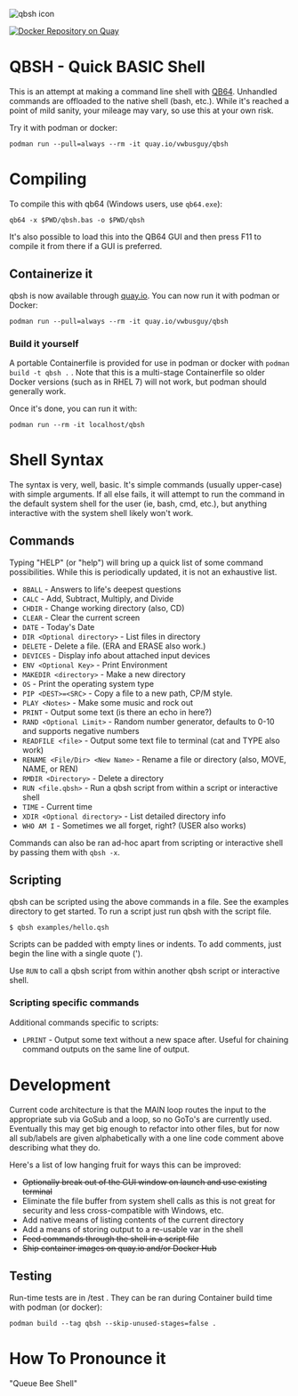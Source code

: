 ![qbsh icon](icons/qbsh-128.png) 

[![Docker Repository on Quay](https://quay.io/repository/vwbusguy/qbsh/status "Docker Repository on Quay")](https://quay.io/repository/vwbusguy/qbsh)

QBSH - Quick BASIC Shell
========================

This is an attempt at making a command line shell with [QB64](https://www.qb64.com).  Unhandled commands are offloaded to the native shell (bash, etc.).  While it's reached a point of mild sanity, your mileage may vary, so use this at your own risk. 

Try it with podman or docker:

`podman run --pull=always --rm -it quay.io/vwbusguy/qbsh`

# Compiling

To compile this with qb64 (Windows users, use `qb64.exe`):

`qb64 -x $PWD/qbsh.bas -o $PWD/qbsh`

It's also possible to load this into the QB64 GUI and then press F11 to compile it from there if a GUI is preferred.

## Containerize it

qbsh is now available through [quay.io](https://quay.io/repository/vwbusguy/qbsh?tab=info).  You can now run it with podman or Docker:

`podman run --pull=always --rm -it quay.io/vwbusguy/qbsh`

### Build it yourself

A portable Containerfile is provided for use in podman or docker with `podman build -t qbsh .` .  Note that this is a multi-stage Containerfile so older Docker versions (such as in RHEL 7) will not work, but podman should generally work.

Once it's done, you can run it with:

`podman run --rm -it localhost/qbsh`

# Shell Syntax

The syntax is very, well, basic.  It's simple commands (usually upper-case) with simple arguments.  If all else fails, it will attempt to run the command in the default system shell for the user (ie, bash, cmd, etc.), but anything interactive with the system shell likely won't work.

## Commands

Typing "HELP" (or "help") will bring up a quick list of some command possibilities.  While this is periodically updated, it is not an exhaustive list.

* `8BALL` - Answers to life's deepest questions
* `CALC` - Add, Subtract, Multiply, and Divide
* `CHDIR` - Change working directory (also, CD)
* `CLEAR` - Clear the current screen
* `DATE` - Today's Date
* `DIR <Optional directory>` - List files in directory
* `DELETE` - Delete a file.  (ERA and ERASE also work.)
* `DEVICES` - Display info about attached input devices
* `ENV <Optional Key>` - Print Environment
* `MAKEDIR <directory>` - Make a new directory
* `OS` - Print the operating system type
* `PIP <DEST>=<SRC>` - Copy a file to a new path, CP/M style.
* `PLAY <Notes>` - Make some music and rock out
* `PRINT` - Output some text (is there an echo in here?)
* `RAND <Optional Limit>` - Random number generator, defaults to 0-10 and supports negative numbers
* `READFILE <file>` - Output some text file to terminal (cat and TYPE also work)
* `RENAME <File/Dir> <New Name>` - Rename a file or directory (also, MOVE, NAME, or REN)
* `RMDIR <Directory>` - Delete a directory
* `RUN <file.qbsh>` - Run a qbsh script from within a script or interactive shell
* `TIME` - Current time
* `XDIR <Optional directory>` - List detailed directory info
* `WHO AM I` - Sometimes we all forget, right? (USER also works)

Commands can also be ran ad-hoc apart from scripting or interactive shell by passing them with `qbsh -x`.

## Scripting

qbsh can be scripted using the above commands in a file.  See the examples directory to get started.  To run a script just run qbsh with the script file.  

`$ qbsh examples/hello.qsh`

Scripts can be padded with empty lines or indents.  To add comments, just begin the line with a single quote (').

Use `RUN` to call a qbsh script from within another qbsh script or interactive shell.

### Scripting specific commands

Additional commands specific to scripts:

* `LPRINT` - Output some text without a new space after.  Useful for chaining command outputs on the same line of output.

# Development

Current code architecture is that the MAIN loop routes the input to the appropriate sub via GoSub and a loop, so no GoTo's are currently used.  Eventually this may get big enough to refactor into other files, but for now all sub/labels are given alphabetically with a one line code comment above describing what they do.

Here's a list of low hanging fruit for ways this can be improved:

* ~~Optionally break out of the GUI window on launch and use existing terminal~~
* Eliminate the file buffer from system shell calls as this is not great for security and less cross-compatible with Windows, etc.
* Add native means of listing contents of the current directory 
* Add a means of storing output to a re-usable var in the shell
* ~~Feed commands through the shell in a script file~~
* ~~Ship container images on quay.io and/or Docker Hub~~

## Testing
Run-time tests are in /test .  They can be ran during Container build time with podman (or docker):

`podman build --tag qbsh --skip-unused-stages=false .`

# How To Pronounce it

"Queue Bee Shell"
